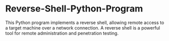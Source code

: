 # Reverse-Shell-Python-Program
This Python program implements a reverse shell, allowing remote access to a target machine over a network connection. A reverse shell is a powerful tool for remote administration and penetration testing.
